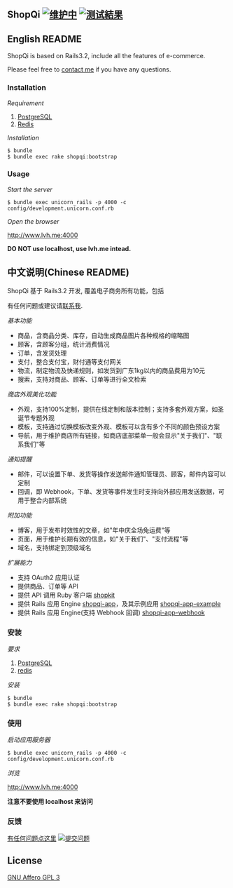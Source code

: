## ShopQi [![维护中](http://stillmaintained.com/saberma/shopqi.png)](http://stillmaintained.com/saberma/shopqi) [![测试結果](https://secure.travis-ci.org/saberma/shopqi.png)](http://travis-ci.org/saberma/shopqi)

## English README

ShopQi is based on Rails3.2, include all the features of e-commerce.

Please feel free to [contact me](mailto:mahb45@gmail.com) if you have any questions.

### Installation

*Requirement*

1. [PostgreSQL](http://www.postgresql.org/download)
2. [Redis](http://redis.io/download)

*Installation*

    $ bundle
    $ bundle exec rake shopqi:bootstrap

### Usage

*Start the server*

    $ bundle exec unicorn_rails -p 4000 -c config/development.unicorn.conf.rb

*Open the browser*

http://www.lvh.me:4000

**DO NOT use localhost, use lvh.me intead.**


## 中文说明(Chinese README)

ShopQi 基于 Rails3.2 开发, 覆盖电子商务所有功能，包括

有任何问题或建议请[联系我](mailto:mahb45@gmail.com).

*基本功能*

* 商品，含商品分类、库存，自动生成商品图片各种规格的缩略图
* 顾客，含顾客分组，统计消费情况
* 订单，含发货处理
* 支付，整合支付宝，财付通等支付网关
* 物流，制定物流及快递规则，如发货到广东1kg以内的商品费用为10元
* 搜索，支持对商品、顾客、订单等进行全文检索

*商店外观美化功能*

* 外观，支持100%定制，提供在线定制和版本控制；支持多套外观方案，如圣诞节专题外观
* 模板，支持通过切换模板改变外观、模板可以含有多个不同的颜色预设方案
* 导航，用于维护商店所有链接，如商店底部菜单一般会显示"关于我们"、"联系我们"等

*通知提醒*

* 邮件，可以设置下单、发货等操作发送邮件通知管理员、顾客，邮件内容可以定制
* 回调，即 Webhook，下单、发货等事件发生时支持向外部应用发送数据，可用于整合内部系统

*附加功能*

* 博客，用于发布时效性的文章，如"年中庆全场免运费"等
* 页面，用于维护长期有效的信息，如"关于我们"、"支付流程"等
* 域名，支持绑定到顶级域名

*扩展能力*

* 支持 OAuth2 应用认证
* 提供商品、订单等 API
* 提供 API 调用 Ruby 客户端 [shopkit](http://github.com/saberma/shopkit)
* 提供 Rails 应用 Engine [shopqi-app](http://github.com/saberma/shopqi-app)，及其示例应用 [shopqi-app-example](http://github.com/saberma/shopqi-app-example)
* 提供 Rails 应用 Engine(支持 Webhook 回调) [shopqi-app-webhook](http://github.com/saberma/shopqi-app-webhook)

### 安装

*要求*

1. [PostgreSQL](http://www.postgresql.org/download)
2. [redis](http://redis.io/download)

*安装*

    $ bundle
    $ bundle exec rake shopqi:bootstrap

### 使用

*启动应用服务器*

    $ bundle exec unicorn_rails -p 4000 -c config/development.unicorn.conf.rb

*浏览*

http://www.lvh.me:4000

**注意不要使用 localhost 来访问**

### 反馈

[有任何问题点这里](https://github.com/saberma/shopqi/issues)
[![提交问题](http://i.imgur.com/K8vsw.gif)](https://github.com/saberma/shopqi/issues)


## License

[GNU  Affero GPL 3](http://www.gnu.org/licenses/agpl-3.0.html)
